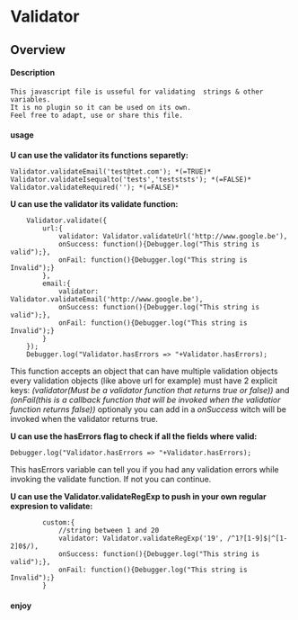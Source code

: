 # Validator
## Overview

#### Description	

	This javascript file is usseful for validating 	strings & other variables.
	It is no plugin so it can be used on its own.
	Feel free to adapt, use or share this file. 
	
#### usage

**U can use the validator its functions separetly:**

	Validator.validateEmail('test@tet.com'); *(=TRUE)*
	Validator.validateIsequalto('tests','testststs'); *(=FALSE)*
	Validator.validateRequired(''); *(=FALSE)*

**U can use the validator its validate function:**

		Validator.validate({
			url:{
				validator: Validator.validateUrl('http://www.google.be'),
				onSuccess: function(){Debugger.log("This string is valid");},
				onFail: function(){Debugger.log("This string is Invalid");}
			},
			email:{
				validator: Validator.validateEmail('http://www.google.be'),
				onSuccess: function(){Debugger.log("This string is valid");},
				onFail: function(){Debugger.log("This string is Invalid");}
			}
		});
		Debugger.log("Validator.hasErrors => "+Validator.hasErrors);
		
This function accepts an object that can have multiple validation objects
every validation objects (like above url for example) must have 2 explicit keys:
*(validator(Must be a validator function that returns true or false))* and *(onFail(this is a callback function that will be invoked when the validatior function returns false))* optionaly you can add in a *onSuccess* witch will be invoked when the validator returns true.

**U can use the hasErrors flag to check if all the fields where valid:**

	Debugger.log("Validator.hasErrors => "+Validator.hasErrors);

This hasErrors variable can tell you if you had any validation errors while invoking the validate function.
If not you can continue.

**U can use the Validator.validateRegExp to push in your own regular expresion to validate:**

			custom:{
				//string between 1 and 20
				validator: Validator.validateRegExp('19', /^1?[1-9]$|^[1-2]0$/),
				onSuccess: function(){Debugger.log("This string is valid");},
				onFail: function(){Debugger.log("This string is Invalid");}
			}
			
#### enjoy